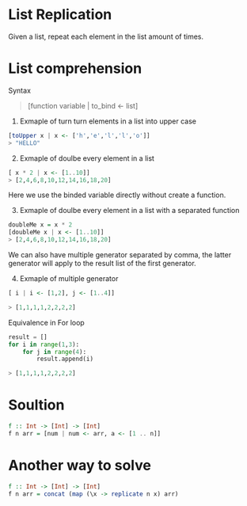 # List Replication 

Given a list, repeat each element in the list  amount of times. 


# List comprehension 

Syntax

> [function variable | to_bind <- list]

1. Exmaple of turn turn elements in a list into upper case 

```haskell
[toUpper x | x <- ['h','e','l','l','o']]
> "HELLO"
```


2. Exmaple of doulbe every element in a list

```haskell 
[ x * 2 | x <- [1..10]]
> [2,4,6,8,10,12,14,16,18,20]  
```

Here we use the binded variable directly without create a function. 

3. Exmaple of doulbe every element in a list with a separated function 

```haskell
doubleMe x = x * 2 
[doubleMe x | x <- [1..10]]
> [2,4,6,8,10,12,14,16,18,20]  
```

We can also have multiple generator separated by comma, the latter generator will apply to the result list of the first generator.

4. Exmaple of multiple generator

```haskell
[ i | i <- [1,2], j <- [1..4]]

> [1,1,1,1,2,2,2,2]
```


Equivalence in For loop 
```python
result = []
for i in range(1,3):
    for j in range(4):
        result.append(i)

> [1,1,1,1,2,2,2,2]
```





# Soultion
```haskell
f :: Int -> [Int] -> [Int]
f n arr = [num | num <- arr, a <- [1 .. n]]
```

# Another way to solve
```haskell
f :: Int -> [Int] -> [Int]
f n arr = concat (map (\x -> replicate n x) arr)
```